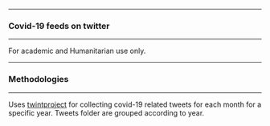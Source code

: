 ---------------------------------------
### Covid-19 feeds  on twitter
-------------------------------------

For academic and Humanitarian use only. 

---------------------------------------
### Methodologies
-------------------------------------
Uses [twintproject](https://github.com/twintproject/twint) for collecting covid-19 related tweets for each month for a 
specific year. Tweets folder are grouped according to year.

